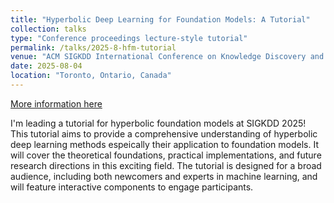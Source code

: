 ```yaml
---
title: "Hyperbolic Deep Learning for Foundation Models: A Tutorial"
collection: talks
type: "Conference proceedings lecture-style tutorial"
permalink: /talks/2025-8-hfm-tutorial
venue: "ACM SIGKDD International Conference on Knowledge Discovery and Data Mining"
date: 2025-08-04
location: "Toronto, Ontario, Canada"
---
```

[More information here](https://hyperboliclearning.github.io/events/kdd2025tutorial)

I'm leading a tutorial for hyperbolic foundation models at SIGKDD 2025! This tutorial aims to provide a comprehensive understanding of hyperbolic deep learning methods espeically their application to foundation models. It will cover the theoretical foundations, practical implementations, and future research directions in this exciting field. The tutorial is designed for a broad audience, including both newcomers and experts in machine learning, and will feature interactive components to engage participants.
